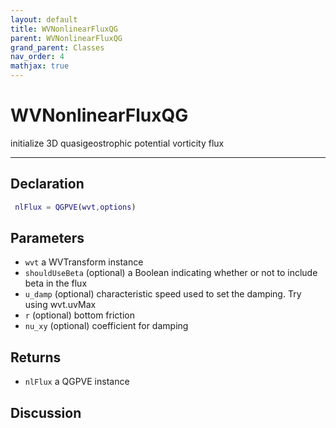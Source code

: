 ```yaml
---
layout: default
title: WVNonlinearFluxQG
parent: WVNonlinearFluxQG
grand_parent: Classes
nav_order: 4
mathjax: true
---
```


#  WVNonlinearFluxQG

initialize 3D quasigeostrophic potential vorticity flux


---

## Declaration
```matlab
 nlFlux = QGPVE(wvt,options)
```
## Parameters
+ `wvt`  a WVTransform instance
+ `shouldUseBeta`  (optional) a Boolean indicating whether or not to include beta in the flux
+ `u_damp`  (optional) characteristic speed used to set the damping. Try using wvt.uvMax
+ `r`  (optional) bottom friction
+ `nu_xy`  (optional) coefficient for damping

## Returns
+ `nlFlux`  a QGPVE instance

## Discussion

              
